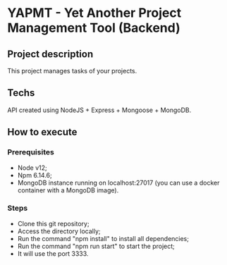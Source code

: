 # YAPMT - Yet Another Project Management Tool (Backend)

## Project description
This project manages tasks of your projects.

## Techs
API created using NodeJS + Express + Mongoose + MongoDB.

## How to execute

### Prerequisites
- Node v12;
- Npm 6.14.6;
- MongoDB instance running on localhost:27017 (you can use a docker container with a MongoDB image).

### Steps
- Clone this git repository;
- Access the directory locally;
- Run the command "npm install" to install all dependencies;
- Run the command "npm run start" to start the project;
- It will use the port 3333.
